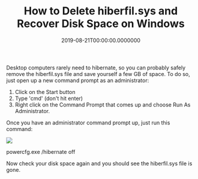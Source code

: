 ﻿---
title: How to Delete hiberfil.sys and Recover Disk Space on Windows
date: "2019-08-21T00:00:00.0000000"
featuredImage: /img/image-4.png
---

Desktop computers rarely need to hibernate, so you can probably safely remove the hiberfil.sys file and save yourself a few GB of space. To do so, just open up a new command prompt as an administrator:

1. Click on the Start button
2. Type 'cmd' (don't hit enter)
3. Right click on the Command Prompt that comes up and choose Run As Administrator.

Once you have an administrator command prompt up, just run this command:

![](/img/image-4.png)

powercfg.exe /hibernate off

Now check your disk space again and you should see the hiberfil.sys file is gone.

